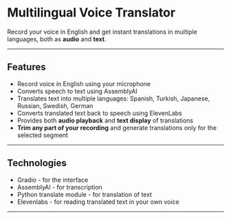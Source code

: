 # Multilingual Voice Translator

Record your voice in English and get instant translations in multiple languages, both as **audio** and **text**.

---

## Features

- Record voice in English using your microphone  
- Converts speech to text using AssemblyAI  
- Translates text into multiple languages: Spanish, Turkish, Japanese, Russian, Swedish, German  
- Converts translated text back to speech using ElevenLabs  
- Provides both **audio playback** and **text display** of translations  
- **Trim any part of your recording** and generate translations only for the selected segment

---

## Technologies

- Gradio - for the interface 
- AssemblyAI - for transcription 
- Python translate module - for translation of text  
- Elevenlabs - for reading translated text in your own voice 

---
